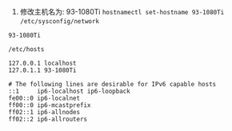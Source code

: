 1. 修改主机名为: 93-1080Ti
`hostnamectl set-hostname 93-1080Ti`
`/etc/sysconfig/network`
```
93-1080Ti
```

`/etc/hosts`
```
127.0.0.1 localhost
127.0.1.1 93-1080Ti

# The following lines are desirable for IPv6 capable hosts
::1     ip6-localhost ip6-loopback
fe00::0 ip6-localnet
ff00::0 ip6-mcastprefix
ff02::1 ip6-allnodes
ff02::2 ip6-allrouters
```